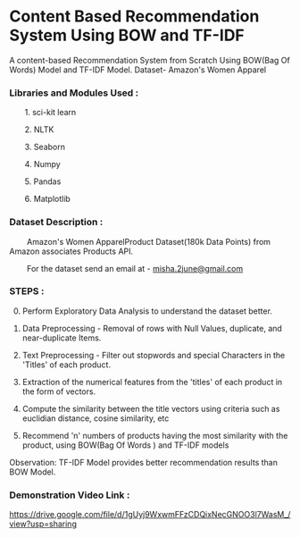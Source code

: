 # Content Based Recommendation System Using BOW and TF-IDF
A content-based Recommendation System from Scratch Using BOW(Bag Of Words) Model and TF-IDF Model. Dataset- Amazon's Women Apparel

### Libraries and Modules Used :

       1. sci-kit learn

       2. NLTK

       3. Seaborn

       4. Numpy

       5. Pandas

       6. Matplotlib 

### Dataset Description :

        Amazon's Women ApparelProduct Dataset(180k Data Points) from Amazon associates Products API.

        For the dataset send an email at - misha.2june@gmail.com

### STEPS :

0. Perform Exploratory Data Analysis to understand the dataset better.

1. Data Preprocessing - Removal of rows with Null Values, duplicate, and near-duplicate Items.

2. Text Preprocessing - Filter out stopwords and special Characters in the 'Titles' of each product.

3. Extraction of the numerical features from the 'titles' of each product in the form of vectors.

4. Compute the similarity between the title vectors using criteria such as euclidian distance, cosine similarity, etc

5. Recommend 'n' numbers of products having the most similarity with the product, using BOW(Bag Of Words ) and TF-IDF models

Observation: TF-IDF Model provides better recommendation results than BOW Model.

### Demonstration Video Link :

https://drive.google.com/file/d/1gUyj9WxwmFFzCDQixNecGNOO3l7WasM_/view?usp=sharing



